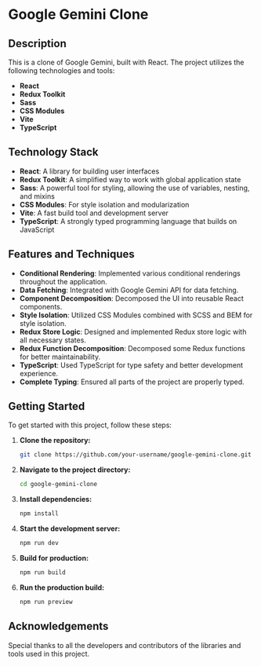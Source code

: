 # Google Gemini Clone

## Description

This is a clone of Google Gemini, built with React. The project utilizes the following technologies and tools:

- **React**
- **Redux Toolkit**
- **Sass**
- **CSS Modules**
- **Vite**
- **TypeScript**

## Technology Stack

- **React**: A library for building user interfaces
- **Redux Toolkit**: A simplified way to work with global application state
- **Sass**: A powerful tool for styling, allowing the use of variables, nesting, and mixins
- **CSS Modules**: For style isolation and modularization
- **Vite**: A fast build tool and development server
- **TypeScript**: A strongly typed programming language that builds on JavaScript

## Features and Techniques

- **Conditional Rendering**: Implemented various conditional renderings throughout the application.
- **Data Fetching**: Integrated with Google Gemini API for data fetching.
- **Component Decomposition**: Decomposed the UI into reusable React components.
- **Style Isolation**: Utilized CSS Modules combined with SCSS and BEM for style isolation.
- **Redux Store Logic**: Designed and implemented Redux store logic with all necessary states.
- **Redux Function Decomposition**: Decomposed some Redux functions for better maintainability.
- **TypeScript**: Used TypeScript for type safety and better development experience.
- **Complete Typing**: Ensured all parts of the project are properly typed.

## Getting Started

To get started with this project, follow these steps:

1. **Clone the repository:**
    ```sh
    git clone https://github.com/your-username/google-gemini-clone.git
    ```

2. **Navigate to the project directory:**
    ```sh
    cd google-gemini-clone
    ```

3. **Install dependencies:**
    ```sh
    npm install
    ```

4. **Start the development server:**
    ```sh
    npm run dev
    ```

5. **Build for production:**
    ```sh
    npm run build
    ```

6. **Run the production build:**
    ```sh
    npm run preview
    ```

## Acknowledgements

Special thanks to all the developers and contributors of the libraries and tools used in this project.
